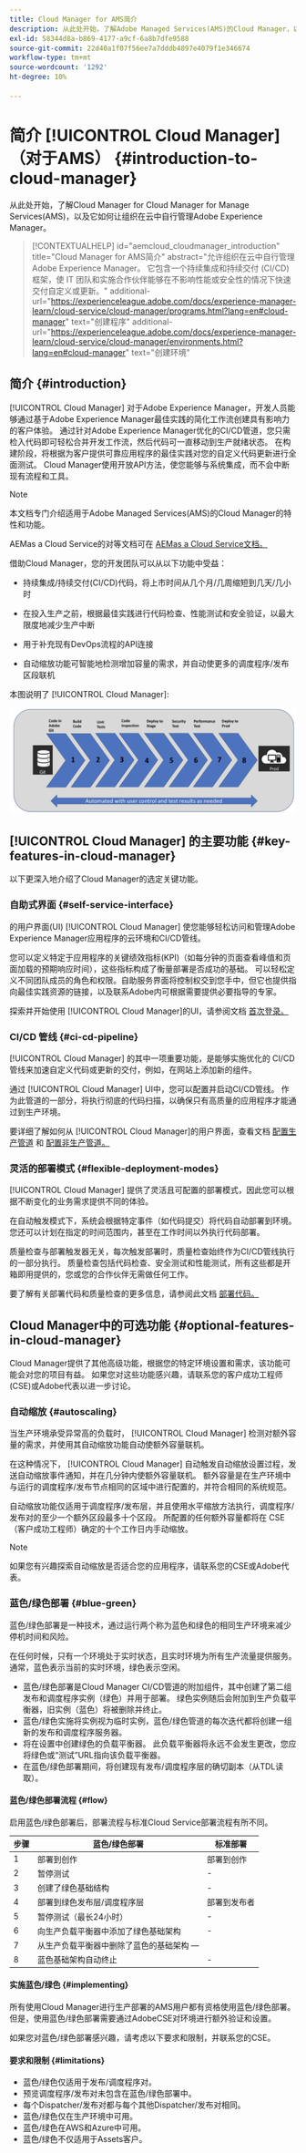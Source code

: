 ```yaml
---
title: Cloud Manager for AMS简介
description: 从此处开始，了解Adobe Managed Services(AMS)的Cloud Manager，以及它如何让组织在云中自行管理Adobe Experience Manager。
exl-id: 58344d8a-b869-4177-a9cf-6a8b7dfe9588
source-git-commit: 22d40a1f07f56ee7a7dddb4897e4079f1e346674
workflow-type: tm+mt
source-wordcount: '1292'
ht-degree: 10%

---
```



# 简介 [!UICONTROL Cloud Manager] （对于AMS） {#introduction-to-cloud-manager}

从此处开始，了解Cloud Manager for Cloud Manager for Manage Services(AMS)，以及它如何让组织在云中自行管理Adobe Experience Manager。

>[!CONTEXTUALHELP]
>id="aemcloud_cloudmanager_introduction"
>title="Cloud Manager for AMS简介"
>abstract="允许组织在云中自行管理Adobe Experience Manager。 它包含一个持续集成和持续交付 (CI/CD) 框架，使 IT 团队和实施合作伙伴能够在不影响性能或安全性的情况下快速交付自定义或更新。"
>additional-url="https://experienceleague.adobe.com/docs/experience-manager-learn/cloud-service/cloud-manager/programs.html?lang=en#cloud-manager" text="创建程序"
>additional-url="https://experienceleague.adobe.com/docs/experience-manager-learn/cloud-service/cloud-manager/environments.html?lang=en#cloud-manager" text="创建环境"

## 简介 {#introduction}

[!UICONTROL Cloud Manager] 对于Adobe Experience Manager，开发人员能够通过基于Adobe Experience Manager最佳实践的简化工作流创建具有影响力的客户体验。 通过针对Adobe Experience Manager优化的CI/CD管道，您只需检入代码即可轻松合并开发工作流，然后代码可一直移动到生产就绪状态。 在构建阶段，将根据为客户提供可靠应用程序的最佳实践对您的自定义代码更新进行全面测试。 Cloud Manager使用开放API方法，使您能够与系统集成，而不会中断现有流程和工具。

>[!NOTE]
>
>本文档专门介绍适用于Adobe Managed Services(AMS)的Cloud Manager的特性和功能。
>
>AEMas a Cloud Service的对等文档可在 [AEMas a Cloud Service文档。](https://experienceleague.adobe.com/docs/experience-manager-cloud-service/content/implementing/home.html)

借助Cloud Manager，您的开发团队可以从以下功能中受益：

* 持续集成/持续交付(CI/CD)代码，将上市时间从几个月/几周缩短到几天/几小时

* 在投入生产之前，根据最佳实践进行代码检查、性能测试和安全验证，以最大限度地减少生产中断

* 用于补充现有DevOps流程的API连接

* 自动缩放功能可智能地检测增加容量的需求，并自动使更多的调度程序/发布区段联机

本图说明了 [!UICONTROL Cloud Manager]:

![CI/CD流量](/help/assets/screen_shot_2018-05-12at73843pm.png)

## [!UICONTROL Cloud Manager] 的主要功能  {#key-features-in-cloud-manager}

以下更深入地介绍了Cloud Manager的选定关键功能。

### 自助式界面 {#self-service-interface}

的用户界面(UI) [!UICONTROL Cloud Manager] 使您能够轻松访问和管理Adobe Experience Manager应用程序的云环境和CI/CD管线。

您可以定义特定于应用程序的关键绩效指标(KPI)（如每分钟的页面查看峰值和页面加载的预期响应时间），这些指标构成了衡量部署是否成功的基础。 可以轻松定义不同团队成员的角色和权限。自助服务界面将控制权交到您手中，但它也提供指向最佳实践资源的链接，以及联系Adobe内可根据需要提供必要指导的专家。

探索并开始使用 [!UICONTROL Cloud Manager]的UI，请参阅文档 [首次登录。](/help/getting-started/first-time-login.md)

### CI/CD 管线 {#ci-cd-pipeline}

[!UICONTROL Cloud Manager] 的其中一项重要功能，是能够实施优化的 CI/CD 管线来加速自定义代码或更新的交付，例如，在网站上添加新的组件。

通过 [!UICONTROL Cloud Manager] UI中，您可以配置并启动CI/CD管线。 作为此管道的一部分，将执行彻底的代码扫描，以确保只有高质量的应用程序才能通过到生产环境。

要详细了解如何从 [!UICONTROL Cloud Manager]的用户界面，查看文档 [配置生产管道](/help/using/production-pipelines.md) 和 [配置非生产管道。](/help/using/non-production-pipelines.md)

### 灵活的部署模式 {#flexible-deployment-modes}

[!UICONTROL Cloud Manager] 提供了灵活且可配置的部署模式，因此您可以根据不断变化的业务需求提供不同的体验。

在自动触发模式下，系统会根据特定事件（如代码提交）将代码自动部署到环境。 您还可以计划在指定的时间范围内，甚至在工作时间以外执行代码部署。

质量检查与部署触发器无关，每次触发部署时，质量检查始终作为CI/CD管线执行的一部分执行。 质量检查包括代码检查、安全测试和性能测试，所有这些都是开箱即用提供的，您或您的合作伙伴无需做任何工作。

要了解有关部署代码和质量检查的更多信息，请参阅此文档 [部署代码。](/help/using/code-deployment.md)

## Cloud Manager中的可选功能 {#optional-features-in-cloud-manager}

Cloud Manager提供了其他高级功能，根据您的特定环境设置和需求，该功能可能会对您的项目有益。 如果您对这些功能感兴趣，请联系您的客户成功工程师(CSE)或Adobe代表以进一步讨论。

### 自动缩放 {#autoscaling}

当生产环境承受异常高的负载时， [!UICONTROL Cloud Manager] 检测对额外容量的需求，并使用其自动缩放功能自动使额外容量联机。

在这种情况下， [!UICONTROL Cloud Manager] 自动触发自动缩放设置过程，发送自动缩放事件通知，并在几分钟内使额外容量联机。 额外容量是在生产环境中与运行的调度程序/发布节点相同的区域中进行配置的，并符合相同的系统规范。

自动缩放功能仅适用于调度程序/发布层，并且使用水平缩放方法执行，调度程序/发布对的至少一个额外区段最多十个区段。 所配置的任何额外容量都将在 CSE（客户成功工程师）确定的十个工作日内手动缩放。

>[!NOTE]
>
>如果您有兴趣探索自动缩放是否适合您的应用程序，请联系您的CSE或Adobe代表。

### 蓝色/绿色部署 {#blue-green}

蓝色/绿色部署是一种技术，通过运行两个称为蓝色和绿色的相同生产环境来减少停机时间和风险。

在任何时候，只有一个环境处于实时状态，且实时环境为所有生产流量提供服务。 通常，蓝色表示当前的实时环境，绿色表示空闲。

* 蓝色/绿色部署是Cloud Manager CI/CD管道的附加组件，其中创建了第二组发布和调度程序实例（绿色）并用于部署。 绿色实例随后会附加到生产负载平衡器，旧实例（蓝色）将被删除并终止。
* 蓝色/绿色实施将实例视为临时实例，蓝色/绿色管道的每次迭代都将创建一组新的发布和调度程序服务器。
* 将在设置中创建绿色的负载平衡器。 此负载平衡器将永远不会发生更改，您应将绿色或“测试”URL指向该负载平衡器。
* 在蓝色/绿色部署期间，将创建现有发布/调度程序层的确切副本（从TDL读取）。

#### 蓝色/绿色部署流程 {#flow}

启用蓝色/绿色部署后，部署流程与标准Cloud Service部署流程有所不同。

| 步骤 | 蓝色/绿色部署 | 标准部署 |
|---|---|---|
| 1 | 部署到创作 | 部署到创作 |
| 2 | 暂停测试 | - |
| 3 | 创建了绿色基础结构 | - |
| 4 | 部署到绿色发布层/调度程序层 | 部署到发布者 |
| 5 | 暂停测试（最长24小时） | - |
| 6 | 向生产负载平衡器中添加了绿色基础架构 | - |
| 7 | 从生产负载平衡器中删除了蓝色的基础架构 —  |
| 8 | 蓝色基础架构自动终止 | - |

#### 实施蓝色/绿色 {#implementing}

所有使用Cloud Manager进行生产部署的AMS用户都有资格使用蓝色/绿色部署。 但是，使用蓝色/绿色部署需要通过AdobeCSE对环境进行额外验证和设置。

如果您对蓝色/绿色部署感兴趣，请考虑以下要求和限制，并联系您的CSE。

#### 要求和限制 {#limitations}

* 蓝色/绿色仅适用于发布/调度程序对。
* 预览调度程序/发布对未包含在蓝色/绿色部署中。
* 每个Dispatcher/发布对都与每个其他Dispatcher/发布对相同。
* 蓝色/绿色仅在生产环境中可用。
* 蓝色/绿色在AWS和Azure中可用。
* 蓝色/绿色不仅适用于Assets客户。
